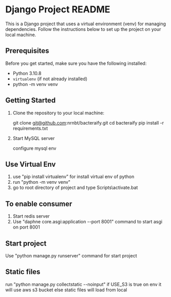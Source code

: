 # Django Project README

This is a Django project that uses a virtual environment (venv) for managing dependencies. Follow the instructions below to set up the project on your local machine.

## Prerequisites

Before you get started, make sure you have the following installed:

- Python 3.10.8
- `virtualenv` (if not already installed)
- python -m venv venv

## Getting Started

1. Clone the repository to your local machine:

   git clone git@github.com:nrnbt/bacteraify.git
   cd bacteraify
   pip install -r requirements.txt
   
2. Start MySQL server

   configure mysql env

## Use Virtual Env
1. use "pip install virtualenv" for install virtual env of python
2. run "python -m venv venv"
3. go to root directory of project and type Scripts\activate.bat

## To enable consumer
1. Start redis server
2. Use "daphne core.asgi:application --port 8001" command to start asgi on port 8001

## Start project
Use "python manage.py runserver" command for start project

## Static files
   run "python manage.py collectstatic --noinput"
   if USE_S3 is true on env it will use aws s3 bucket
   else static files will load from local